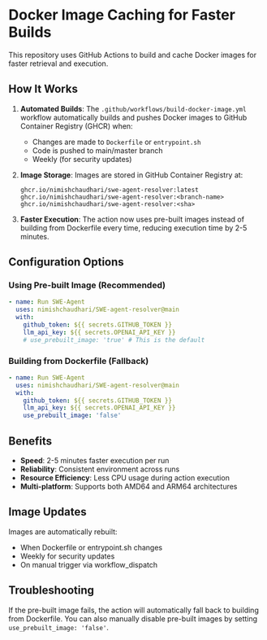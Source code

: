 # Docker Image Caching for Faster Builds

This repository uses GitHub Actions to build and cache Docker images for faster retrieval and execution.

## How It Works

1. **Automated Builds**: The `.github/workflows/build-docker-image.yml` workflow automatically builds and pushes Docker images to GitHub Container Registry (GHCR) when:
   - Changes are made to `Dockerfile` or `entrypoint.sh`
   - Code is pushed to main/master branch
   - Weekly (for security updates)

2. **Image Storage**: Images are stored in GitHub Container Registry at:
   ```
   ghcr.io/nimishchaudhari/swe-agent-resolver:latest
   ghcr.io/nimishchaudhari/swe-agent-resolver:<branch-name>
   ghcr.io/nimishchaudhari/swe-agent-resolver:<sha>
   ```

3. **Faster Execution**: The action now uses pre-built images instead of building from Dockerfile every time, reducing execution time by 2-5 minutes.

## Configuration Options

### Using Pre-built Image (Recommended)
```yaml
- name: Run SWE-Agent
  uses: nimishchaudhari/SWE-agent-resolver@main
  with:
    github_token: ${{ secrets.GITHUB_TOKEN }}
    llm_api_key: ${{ secrets.OPENAI_API_KEY }}
    # use_prebuilt_image: 'true' # This is the default
```

### Building from Dockerfile (Fallback)
```yaml
- name: Run SWE-Agent
  uses: nimishchaudhari/SWE-agent-resolver@main
  with:
    github_token: ${{ secrets.GITHUB_TOKEN }}
    llm_api_key: ${{ secrets.OPENAI_API_KEY }}
    use_prebuilt_image: 'false'
```

## Benefits

- **Speed**: 2-5 minutes faster execution per run
- **Reliability**: Consistent environment across runs
- **Resource Efficiency**: Less CPU usage during action execution
- **Multi-platform**: Supports both AMD64 and ARM64 architectures

## Image Updates

Images are automatically rebuilt:
- When Dockerfile or entrypoint.sh changes
- Weekly for security updates
- On manual trigger via workflow_dispatch

## Troubleshooting

If the pre-built image fails, the action will automatically fall back to building from Dockerfile. You can also manually disable pre-built images by setting `use_prebuilt_image: 'false'`.
